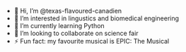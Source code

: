 - 👋 Hi, I’m @texas-flavoured-canadien
- 👀 I’m interested in lingustics and biomedical engineering
- 🌱 I’m currently learning Python
- 💞️ I’m looking to collaborate on science fair
- ⚡ Fun fact: my favourite musical is EPIC: The Musical

<!---
texas-flavoured-canadien/texas-flavoured-canadien is a ✨ special ✨ repository because its `README.md` (this file) appears on your GitHub profile.
You can click the Preview link to take a look at your changes.
--->
